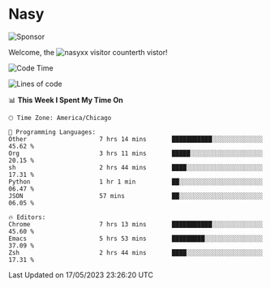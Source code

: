 # Nasy

<!--
<p align="center">
<img height="200" src="https://github-readme-stats.vercel.app/api?username=nasyxx&count_private=true&show_icons=true&theme=dracula&include_all_commits=true"/>
<img height="200" src="https://github-readme-stats.vercel.app/api/top-langs/?username=nasyxx&theme=dracula&hide=html,jupyter+notebook&count_private=true&show_icons=true"/>
</p>

  
----------------
-->

![Sponsor](https://img.shields.io/static/v1.svg?label=Sponsor&message=%E2%9D%A4&logo=GitHub&style=flat&color=pink)
 
Welcome, the ![nasyxx visitor counter](https://count.getloli.com/get/@nasyxx?theme=rule34)th vistor!
 
<!--START_SECTION:waka-->
![Code Time](http://img.shields.io/badge/Code%20Time-3%2C519%20hrs%2036%20mins-blue)

![Lines of code](https://img.shields.io/badge/From%20Hello%20World%20I%27ve%20Written-6.2%20million%20lines%20of%20code-blue)

📊 **This Week I Spent My Time On** 

```text
🕑︎ Time Zone: America/Chicago

💬 Programming Languages: 
Other                    7 hrs 14 mins       ███████████░░░░░░░░░░░░░░   45.62 % 
Org                      3 hrs 11 mins       █████░░░░░░░░░░░░░░░░░░░░   20.15 % 
sh                       2 hrs 44 mins       ████░░░░░░░░░░░░░░░░░░░░░   17.31 % 
Python                   1 hr 1 min          ██░░░░░░░░░░░░░░░░░░░░░░░   06.47 % 
JSON                     57 mins             ██░░░░░░░░░░░░░░░░░░░░░░░   06.05 % 

🔥 Editors: 
Chrome                   7 hrs 13 mins       ███████████░░░░░░░░░░░░░░   45.60 % 
Emacs                    5 hrs 53 mins       █████████░░░░░░░░░░░░░░░░   37.09 % 
Zsh                      2 hrs 44 mins       ████░░░░░░░░░░░░░░░░░░░░░   17.31 % 
```


 Last Updated on 17/05/2023 23:26:20 UTC
<!--END_SECTION:waka-->

<!-- ![visitors](https://visitor-badge.laobi.icu/badge?page_id=nasyxx.nasyxx) -->
